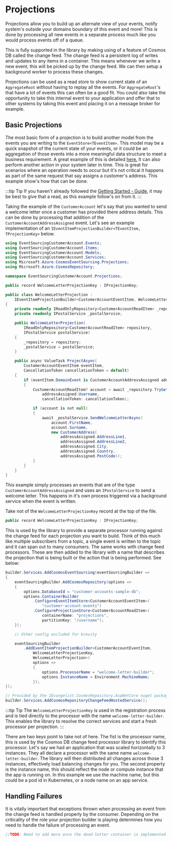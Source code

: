# Projections

Projections allow you to build up an alternate view of your events, notify system's outside your domains boundary of this event and more! This is done by processing all new events in a separate process much like you would process events off of a queue.

This is fully supported in the library by making using of a feature of Cosmos DB called the change feed. The change feed is a persistent log of writes and updates to any items in a container. This means whenever we write a new event, this will be picked up by the change feed. We can then setup a background worker to process these changes.

Projections can be used as a read store to show current state of an `AggregateRoot` _without_ having to replay all the events. For `AggregateRoot`'s that have a lot of events this can often be a good fit. You could also take the opportunity to take this internal event to your application and offer that to other systems by taking this event and placing it on a message broker for example.

## Basic Projections

The most basic form of a projection is to build another model from the events you are writing to the `EventStore<TEventItem>`. This model may be a quick snapshot of the current state of your events, or it could be an aggregation of those events into a more meaningful data structure to meet a business requirement. A great example of this is detailed [here.](../getting-started/guide/04-read-projection.md) It can also perform another action in your system later in time. This is great for scenarios where an operation needs to occur but it's not critical it happens as part of the same request that say assigns a customer's address. This example show's how that can be done.

:::tip Tip
If you haven't already followed the [Getting Started - Guide](../getting-started/guide/00-overview.md), it may be best to give that a read, as this example follow's on from it.
:::

Taking the example of the `CustomerAccount` let's say that you wanted to send a welcome letter once a customer has provided there address details. This can be done by processing that addition of the `CustomerAccountAddressAssigned` event. Let's see an example implementation of an `IEventItemProjectionBuilder<TEventItem, TProjectionKey>` below.

```csharp
using EventSourcingCustomerAccount.Events;
using EventSourcingCustomerAccount.Items;
using EventSourcingCustomerAccount.Models;
using EventSourcingCustomerAccount.Services;
using Microsoft.Azure.CosmosEventSourcing.Projections;
using Microsoft.Azure.CosmosRepository;

namespace EventSourcingCustomerAccount.Projections;

public record WelcomeLetterProjectionKey : IProjectionKey;

public class WelcomeLetterProjection :
    IEventItemProjectionBuilder<CustomerAccountEventItem, WelcomeLetterProjectionKey>
{
    private readonly IReadOnlyRepository<CustomerAccountReadItem> _repository;
    private readonly IPostalService _postalService;

    public WelcomeLetterProjection(
        IReadOnlyRepository<CustomerAccountReadItem> repository,
        IPostalService postalService)
    {
        _repository = repository;
        _postalService = postalService;
    }

    public async ValueTask ProjectAsync(
        CustomerAccountEventItem eventItem,
        CancellationToken cancellationToken = default)
    {
        if (eventItem.DomainEvent is CustomerAccountAddressAssigned addressAssigned)
        {
            CustomerAccountReadItem? account = await _repository.TryGetAsync(
                addressAssigned.Username,
                cancellationToken: cancellationToken);

            if (account is not null)
            {
                await _postalService.SendWelcomeLetterAsync(
                    account.FirstName,
                    account.Surname,
                    new CustomerAddress(
                        addressAssigned.AddressLine1,
                        addressAssigned.AddressLine2,
                        addressAssigned.City,
                        addressAssigned.Country,
                        addressAssigned.PostCode));
            }
        }
    }
}
```

This example simply processes an events that are of the type `CustomerAccountAddressAssigned` and uses an `IPostalService` to send a welcome letter. This happens in it's own process triggered via a background service when the event is written.

Take not of the `WelcomeLetterProjectionKey` record at the top of the file.

```csharp
public record WelcomeLetterProjectionKey : IProjectionKey;
```

This is used by the library to provide a separate processor running against the change feed for each projection you want to build. Think of this much like multiple subscribers from a topic, a single event is written to the topic and it can span out to many consumers. The same works with change feed processors. These are then added to the library with a name that describes the projection that is being built or the action that is being performed. See below:

```csharp
builder.Services.AddCosmosEventSourcing(eventSourcingBuilder =>
{
    eventSourcingBuilder.AddCosmosRepository(options =>
    {
        options.DatabaseId = "customer-accounts-sample-db";
        options.ContainerBuilder
            .ConfigureEventItemStore<CustomerAccountEventItem>(
                "customer-account-events")
            .ConfigureProjectionStore<CustomerAccountReadItem>(
                containerName: "projections",
                partitionKey: "/username");
    });

    // Other config excluded for brevity

    eventSourcingBuilder
        .AddEventItemProjectionBuilder<CustomerAccountEventItem,
            WelcomeLetterProjectionKey,
            WelcomeLetterProjection>(
            options =>
            {
                options.ProcessorName = "welcome-letter-builder";
                options.InstanceName = Environment.MachineName;
            });
});

// Provided by the IEvangelist.CosmosRepository.AspNetCore nuget package.
builder.Services.AddCosmosRepositoryChangeFeedHostedService();
```

:::tip Tip
The `WelcomeLetterProjectionKey` is used in the registration process and is tied directly to the processor with the name `welcome-letter-builder`. This enables the library to resolve the correct services and start a fresh processor per projection.
:::

There are two keys point to take not of here. The fist is the processor name, this is used by the Cosmos DB change feed processor library to identify this processor. Let's say we had an application that was scaled horizontally to 3 instances. They all declare a processor with the same name `welcome-letter-builder`. The library will then distributed all changes across those 3 instances, effectively load balancing changes for you. The second property is the instance name, this should reflect the node or compute instance that the app is running on. In this example we use the machine name, but this could be a pod id in Kubernetes, or a node name on an app service.

## Handling Failures

It is vitally important that exceptions thrown when processing an event from the change feed is handled properly by the consumer. Depending on the criticality of the role your projection builder is playing determines how you need to handle the failure of processing an event. 


```csharp
//TODO: Need to add more once the dead-letter container is implemented.
```